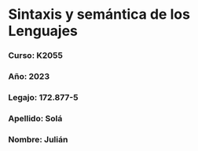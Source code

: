 # Sintaxis y semántica de los Lenguajes
### Curso: K2055
### Año: 2023
### Legajo: 172.877-5
### Apellido: Solá
### Nombre: Julián